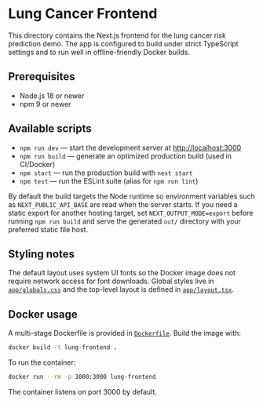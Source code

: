 # Lung Cancer Frontend

This directory contains the Next.js frontend for the lung cancer risk prediction demo. The app is configured to build under strict TypeScript settings and to run well in offline-friendly Docker builds.

## Prerequisites
- Node.js 18 or newer
- npm 9 or newer

## Available scripts
- `npm run dev` — start the development server at [http://localhost:3000](http://localhost:3000)
- `npm run build` — generate an optimized production build (used in CI/Docker)
- `npm start` — run the production build with `next start`
- `npm test` — run the ESLint suite (alias for `npm run lint`)

By default the build targets the Node runtime so environment variables such as `NEXT_PUBLIC_API_BASE` are read when the server
starts. If you need a static export for another hosting target, set `NEXT_OUTPUT_MODE=export` before running `npm run build` and
serve the generated `out/` directory with your preferred static file host.

## Styling notes
The default layout uses system UI fonts so the Docker image does not require network access for font downloads. Global styles live in [`app/globals.css`](app/globals.css) and the top-level layout is defined in [`app/layout.tsx`](app/layout.tsx).

## Docker usage
A multi-stage Dockerfile is provided in [`Dockerfile`](Dockerfile). Build the image with:

```bash
docker build -t lung-frontend .
```

To run the container:

```bash
docker run --rm -p 3000:3000 lung-frontend
```

The container listens on port 3000 by default.
